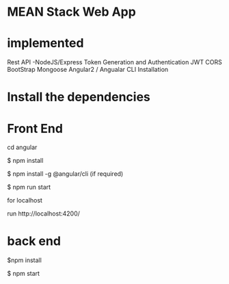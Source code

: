 
# MEAN Stack Web App 

# implemented
Rest API -NodeJS/Express
Token Generation and Authentication JWT
CORS
BootStrap
Mongoose
Angular2 / Angualar CLI
Installation

# Install the dependencies


# Front End 

cd angular


$ npm install


$ npm install -g @angular/cli (if required)


$ npm run start


for localhost


run http://localhost:4200/


# back end


$npm install

$ npm start




